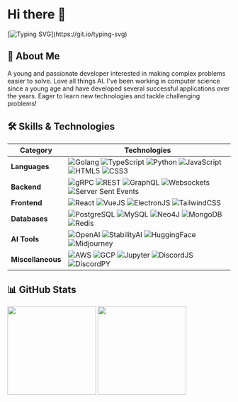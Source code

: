 # Hi there 👋

[![Typing SVG](https://readme-typing-svg.demolab.com?font=Fira+Code&weight=600&size=40&pause=1000&vCenter=true&width=500&lines=Full-stack+developer.;AI+developer.;Always+learning.)](https://git.io/typing-svg)

## 🚀 About Me

A young and passionate developer interested in making complex problems easier to solve. Love all things AI.
I've been working in computer science since a young age and have developed several successful applications over the years.
Eager to learn new technologies and tackle challenging problems!

## 🛠️ Skills & Technologies

| **Category**     | **Technologies**                                                                                                               |
|------------------|-------------------------------------------------------------------------------------------------------------------------------|
| **Languages**    | ![Golang](https://img.shields.io/badge/-Golang-00ADD8?style=flat&logo=go&logoColor=white) ![TypeScript](https://img.shields.io/badge/-TypeScript-3178C6?style=flat&logo=typescript&logoColor=white) ![Python](https://img.shields.io/badge/-Python-3776AB?style=flat&logo=python&logoColor=white) ![JavaScript](https://img.shields.io/badge/-JavaScript-F7DF1E?style=flat&logo=javascript&logoColor=black) ![HTML5](https://img.shields.io/badge/-HTML5-E34F26?style=flat&logo=html5&logoColor=white) ![CSS3](https://img.shields.io/badge/-CSS3-1572B6?style=flat&logo=css3&logoColor=white) |
| **Backend**      | ![gRPC](https://img.shields.io/badge/-gRPC-43853D?style=flat&logo=grpc&logoColor=white) ![REST](https://img.shields.io/badge/-REST-FF6F00?style=flat) ![GraphQL](https://img.shields.io/badge/-GraphQL-E10098?style=flat&logo=graphql&logoColor=white) ![Websockets](https://img.shields.io/badge/-Websockets-010101?style=flat) ![Server Sent Events](https://img.shields.io/badge/-Server%20Sent%20Events-FF6F00?style=flat) |
| **Frontend**     | ![React](https://img.shields.io/badge/-ReactJS-61DAFB?style=flat&logo=react&logoColor=black) ![VueJS](https://img.shields.io/badge/-VueJS-4FC08D?style=flat&logo=vue.js&logoColor=white) ![ElectronJS](https://img.shields.io/badge/-ElectronJS-47848F?style=flat&logo=electron&logoColor=white) ![TailwindCSS](https://img.shields.io/badge/-TailwindCSS-38B2AC?style=flat&logo=tailwind-css&logoColor=white) |
| **Databases**    | ![PostgreSQL](https://img.shields.io/badge/-PostgreSQL-336791?style=flat&logo=postgresql&logoColor=white) ![MySQL](https://img.shields.io/badge/-MySQL-4479A1?style=flat&logo=mysql&logoColor=white) ![Neo4J](https://img.shields.io/badge/-Neo4J-008CC1?style=flat&logo=neo4j&logoColor=white) ![MongoDB](https://img.shields.io/badge/-MongoDB-47A248?style=flat&logo=mongodb&logoColor=white) ![Redis](https://img.shields.io/badge/-Redis-DC382D?style=flat&logo=redis&logoColor=white) |
| **AI Tools**     | ![OpenAI](https://img.shields.io/badge/-OpenAI-412991?style=flat&logo=openai&logoColor=white) ![StabilityAI](https://img.shields.io/badge/-StabilityAI-000000?style=flat) ![HuggingFace](https://img.shields.io/badge/-HuggingFace-FFD500?style=flat&logo=huggingface&logoColor=black) ![Midjourney](https://img.shields.io/badge/-Midjourney-000000?style=flat) |
| **Miscellaneous**| ![AWS](https://img.shields.io/badge/-AWS-232F3E?style=flat&logo=amazon-aws&logoColor=white) ![GCP](https://img.shields.io/badge/-GCP-4285F4?style=flat&logo=google-cloud&logoColor=white) ![Jupyter](https://img.shields.io/badge/-Jupyter-FA0F00?style=flat&logo=jupyter&logoColor=white) ![DiscordJS](https://img.shields.io/badge/-DiscordJS-5865F2?style=flat&logo=discord&logoColor=white) ![DiscordPY](https://img.shields.io/badge/-DiscordPY-5865F2?style=flat&logo=discord&logoColor=white) |

## 📊 GitHub Stats
<a> <img height=200 align="center" src="https://github-readme-stats-ten-rho-76.vercel.app/api?username=NexWasTaken&theme=nord&hide_border=true" /> </a>
<a> <img height=200 align="center" src="https://github-readme-stats-ten-rho-76.vercel.app/api/top-langs?username=NexWasTaken&layout=compact&theme=nord&langs_count=8&card_width=320&hide_border=true" /> </a>
<!--
**NexWasTaken/NexWasTaken** is a ✨ _special_ ✨ repository because its `README.md` (this file) appears on your GitHub profile.

Here are some ideas to get you started:

- 🔭 I’m currently working on ...
- 🌱 I’m currently learning ...
- 👯 I’m looking to collaborate on ...
- 🤔 I’m looking for help with ...
- 💬 Ask me about ...
- 📫 How to reach me: ...
- 😄 Pronouns: ...
- ⚡ Fun fact: ...
-->
